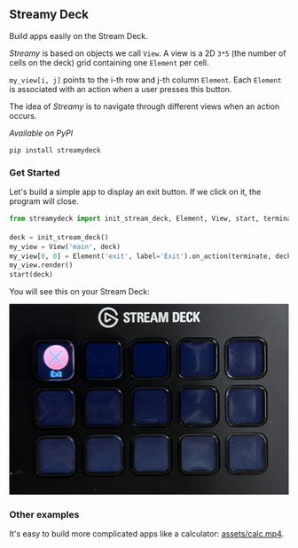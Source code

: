 ## Streamy Deck

Build apps easily on the Stream Deck.

*Streamy* is based on objects we call `View`. A view is a 2D `3*5` (the number of cells on the deck) grid containing one `Element` per cell.

`my_view[i, j]` points to the i-th row and j-th column `Element`. Each `Element` is associated with an action when a user presses this button.

The idea of *Streamy* is to navigate through different views when an action occurs.

*Available on PyPI*

```
pip install streamydeck
```

### Get Started

Let's build a simple app to display an exit button. If we click on it, the program will close.

```python
from streamydeck import init_stream_deck, Element, View, start, terminate

deck = init_stream_deck()
my_view = View('main', deck)
my_view[0, 0] = Element('exit', label='Exit').on_action(terminate, deck)
my_view.render()
start(deck)
```

You will see this on your Stream Deck:

<img src="assets/exit.jpg"></img>

### Other examples

It's easy to build more complicated apps like a calculator: [assets/calc.mp4](assets/calc.mp4).
